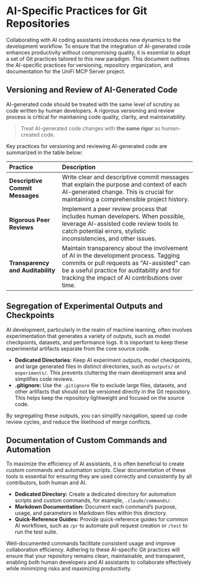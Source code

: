 # AI-Specific Practices for Git Repositories

Collaborating with AI coding assistants introduces new dynamics to the development workflow. To ensure that the integration of AI-generated code enhances productivity without compromising quality, it is essential to adopt a set of Git practices tailored to this new paradigm. This document outlines the AI-specific practices for versioning, repository organization, and documentation for the UniFi MCP Server project.

## Versioning and Review of AI-Generated Code

AI-generated code should be treated with the same level of scrutiny as code written by human developers. A rigorous versioning and review process is critical for maintaining code quality, clarity, and maintainability.

> Treat AI-generated code changes with **the same rigor** as human-created code.

Key practices for versioning and reviewing AI-generated code are summarized in the table below:

| Practice | Description |
| :--- | :--- |
| **Descriptive Commit Messages** | Write clear and descriptive commit messages that explain the purpose and context of each AI-generated change. This is crucial for maintaining a comprehensible project history. |
| **Rigorous Peer Reviews** | Implement a peer review process that includes human developers. When possible, leverage AI-assisted code review tools to catch potential errors, stylistic inconsistencies, and other issues. |
| **Transparency and Auditability** | Maintain transparency about the involvement of AI in the development process. Tagging commits or pull requests as "AI-assisted" can be a useful practice for auditability and for tracking the impact of AI contributions over time. |

## Segregation of Experimental Outputs and Checkpoints

AI development, particularly in the realm of machine learning, often involves experimentation that generates a variety of outputs, such as model checkpoints, datasets, and performance logs. It is important to keep these experimental artifacts separate from the core source code.

- **Dedicated Directories:** Keep AI experiment outputs, model checkpoints, and large generated files in distinct directories, such as `outputs/` or `experiments/`. This prevents cluttering the main development area and simplifies code reviews.
- **.gitignore:** Use the `.gitignore` file to exclude large files, datasets, and other artifacts that should not be versioned directly in the Git repository. This helps keep the repository lightweight and focused on the source code.

By segregating these outputs, you can simplify navigation, speed up code review cycles, and reduce the likelihood of merge conflicts.

## Documentation of Custom Commands and Automation

To maximize the efficiency of AI assistants, it is often beneficial to create custom commands and automation scripts. Clear documentation of these tools is essential for ensuring they are used correctly and consistently by all contributors, both human and AI.

- **Dedicated Directory:** Create a dedicated directory for automation scripts and custom commands, for example, `.claude/commands/`.
- **Markdown Documentation:** Document each command’s purpose, usage, and parameters in Markdown files within this directory.
- **Quick-Reference Guides:** Provide quick-reference guides for common AI workflows, such as `/pr` to automate pull request creation or `/test` to run the test suite.

Well-documented commands facilitate consistent usage and improve collaboration efficiency. Adhering to these AI-specific Git practices will ensure that your repository remains clean, maintainable, and transparent, enabling both human developers and AI assistants to collaborate effectively while minimizing risks and maximizing productivity.
